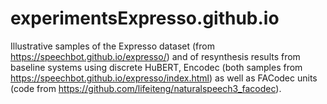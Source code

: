 # experimentsExpresso.github.io
Illustrative samples of the Expresso dataset (from https://speechbot.github.io/expresso/) 
and of resynthesis results from baseline systems using discrete  HuBERT, Encodec
(both samples from https://speechbot.github.io/expresso/index.html) as well as FACodec units (code
from https://github.com/lifeiteng/naturalspeech3_facodec). 
